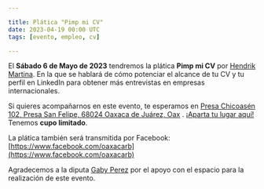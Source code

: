 ```yaml
---

title: Plática "Pimp mi CV"
date: 2023-04-19 00:00 UTC
tags: [evento, empleo, cv] 

---
```


El **Sábado 6 de Mayo de 2023** tendremos la plática **Pimp mi CV** por [Hendrik Martina](https://twitter.com/hendrixmar). En la que se hablará de cómo potenciar el alcance de tu CV y tu perfil en LinkedIn para obtener más entrevistas en empresas internacionales.

Si quieres acompañarnos en este evento, te esperamos en [Presa Chicoasén 102, Presa San Felipe, 68024 Oaxaca de Juárez, Oax](https://maps.app.goo.gl/xT5p7eyKHJYRGRdj9) . [¡Aparta tu lugar aquí!](https://bit.ly/41D3Ged) Tenemos **cupo limitado**.

La plática también será transmitida por Facebook: [https://www.facebook.com/oaxacarb](https://www.facebook.com/oaxacarb)

Agradecemos a la diputa [Gaby Perez](https://twitter.com/SoyGabyPerezMx) por el apoyo con el espacio para la realización de este evento.